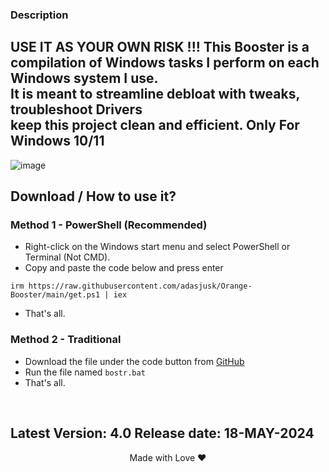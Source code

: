 ### Description
USE IT AS YOUR OWN RISK !!!
This Booster is a compilation of Windows tasks I perform on each Windows system I use.           
It is meant to streamline debloat with tweaks, troubleshoot Drivers                       
keep this project clean and efficient.
Only For Windows 10/11
---
![image](https://github.com/adasjusk/Orange-Booster/assets/100019532/e862c194-5e68-481b-9829-3b7ea48387e7)



## Download / How to use it?

### Method 1 - PowerShell (Recommended)

-   Right-click on the Windows start menu and select PowerShell or Terminal (Not CMD).
-   Copy and paste the code below and press enter  
```
irm https://raw.githubusercontent.com/adasjusk/Orange-Booster/main/get.ps1 | iex
``` 
-   That's all. 

### Method 2 - Traditional

-   Download the file under the code button from [GitHub](https://github.com/adasjusk/Orange-Booster)
-   Run the file named `bostr.bat`
-   That's all.
</br>

Latest Version: 4.0
Release date: 18-MAY-2024
---

<p align="center">Made with Love ❤️</p>
